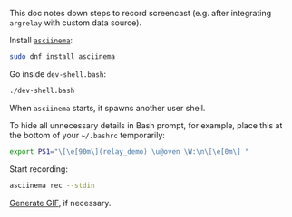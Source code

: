 
This doc notes down steps to record screencast
(e.g. after integrating `argrelay` with custom data source).

Install [`asciinema`][asciinema]:

```sh
sudo dnf install asciinema
```

Go inside `dev-shell.bash`:

```sh
./dev-shell.bash
```

When `asciinema` starts, it spawns another user shell.

To hide all unnecessary details in Bash prompt, for example,
place this at the bottom of your `~/.bashrc` temporarily:

```sh
export PS1="\[\e[90m\](relay_demo) \u@oven \W:\n\[\e[0m\] "
```

Start recording:

```sh
asciinema rec --stdin
```

[Generate GIF][generate_GIF], if necessary.

[asciinema]: https://github.com/asciinema/asciinema
[generate_GIF]: https://dstein64.github.io/gifcast/
